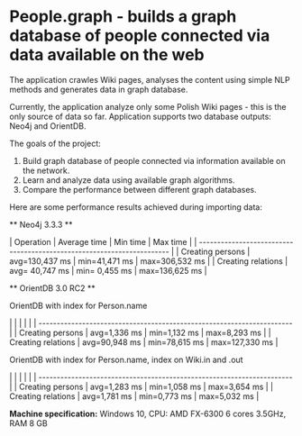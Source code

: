 People.graph - builds a graph database of people connected via data available on the web 
=====

The application crawles Wiki pages, analyses the content 
using simple NLP methods and generates data in graph database. 

Currently, the application analyze only some Polish Wiki pages - this is the only source of data so far. 
Application supports two database outputs: Neo4j and OrientDB. 

The goals of the project:
1. Build graph database of people connected via information available on the network.
2. Learn and analyze data using available graph algorithms.
3. Compare the performance between different graph databases. 

Here are some performance results achieved during importing data:

** Neo4j 3.3.3 **

| Operation          | Average time   | Min time      | Max time         |
| ---------------------------------------------------------------------- |
| Creating persons   | avg=130,437 ms | min=41,471 ms | max=306,532 ms   |
| Creating relations | avg= 40,747 ms | min= 0,455 ms | max=136,625 ms   |

** OrientDB 3.0 RC2 **

OrientDB with index for Person.name

|                    |                |               |                  |
| ---------------------------------------------------------------------- |
| Creating persons   | avg=1,336 ms  | min=1,132 ms  | max=8,293 ms    |
| Creating relations | avg=90,948 ms | min=78,615 ms | max=127,330 ms  | 

OrientDB with index for Person.name, index on Wiki.in and .out

|                    |                |               |                  |
| ---------------------------------------------------------------------- |
| Creating persons   | avg=1,283 ms | min=1,058 ms | max=3,654 ms      |
| Creating relations | avg=1,781 ms | min=0,773 ms | max=5,032 ms      |


**Machine specification:**
Windows 10, CPU: AMD FX-6300 6 cores 3.5GHz, RAM 8 GB


